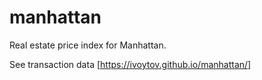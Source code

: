 # manhattan
Real estate price index for Manhattan.

See transaction data [https://ivoytov.github.io/manhattan/]
